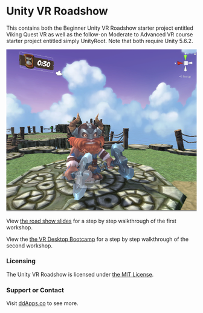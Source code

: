 # Unity VR Roadshow
This contains both the Beginner Unity VR Roadshow starter project entitled Viking Quest VR as well as the follow-on Moderate to Advanced VR course starter project entitled simply UnityRoot. Note that both require Unity 5.6.2.

![](art/VikingQuestVR.png?raw=true)

View [the road show slides](/slides/VikingQuestVR_Cycles_DM.pptx.pdf) for a step by step walkthrough of the first workshop.

View the [the VR Desktop Bootcamp](/slides/Unity_VR_Desktop_Bootcamp_Mod-Adv_Slides.pdf) for a step by step walkthrough of the second workshop.

### Licensing
The Unity VR Roadshow is licensed under [the MIT License](LICENSE).

### Support or Contact
Visit [ddApps.co](http://ddapps.co) to see more.
